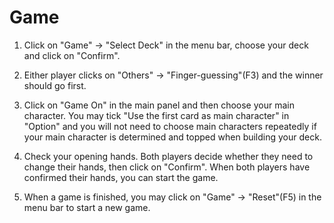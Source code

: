 # Game

1. Click on "Game" → "Select Deck" in the menu bar, choose your deck and click on "Confirm".

2. Either player clicks on "Others" → "Finger-guessing"(F3) and the winner should go first.

3. Click on "Game On" in the main panel and then choose your main character. You may tick "Use the first card as main character" in "Option" and you will not need to choose main characters repeatedly if your main character is determined and topped when building your deck.

4. Check your opening hands. Both players decide whether they need to change their hands, then click on "Confirm". When both players have confirmed their hands, you can start the game.

5. When a game is finished, you may click on "Game" → "Reset"(F5) in the menu bar to start a new game.
